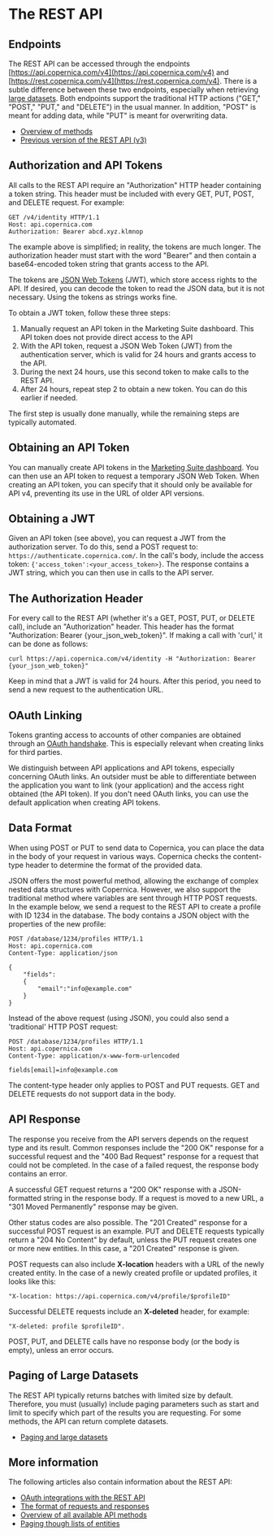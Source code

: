 # The REST API

## Endpoints
The REST API can be accessed through the endpoints [https://api.copernica.com/v4](https://api.copernica.com/v4) and [https://rest.copernica.com/v4](https://rest.copernica.com/v4). There is a subtle difference between these two endpoints, especially when retrieving [large datasets](./rest-paging.md). Both endpoints support the traditional HTTP actions ("GET," "POST," "PUT," and "DELETE") in the usual manner. In addition, "POST" is meant for adding data, while "PUT" is meant for overwriting data.

- [Overview of methods](./rest-methods.md)
- [Previous version of the REST API (v3)](../restv3/rest-api.md)

## Authorization and API Tokens

All calls to the REST API require an "Authorization" HTTP header containing a token string. This header must be included with every GET, PUT, POST, and DELETE request. For example:

```
GET /v4/identity HTTP/1.1
Host: api.copernica.com
Authorization: Bearer abcd.xyz.klmnop
```

The example above is simplified; in reality, the tokens are much longer. The authorization header must start with the word "Bearer" and then contain a base64-encoded token string that grants access to the API.

The tokens are [JSON Web Tokens](https://jwt.io/introduction) (JWT), which store access rights to the API. If desired, you can decode the token to read the JSON data, but it is not necessary. Using the tokens as strings works fine.

To obtain a JWT token, follow these three steps:

1. Manually request an API token in the Marketing Suite dashboard. This API token does not provide direct access to the API
2. With the API token, request a JSON Web Token (JWT) from the authentication server, which is valid for 24 hours and grants access to the API.
3. During the next 24 hours, use this second token to make calls to the REST API.
4. After 24 hours, repeat step 2 to obtain a new token. You can do this earlier if needed.

The first step is usually done manually, while the remaining steps are typically automated.

## Obtaining an API Token

You can manually create API tokens in the [Marketing Suite dashboard](https://ms.copernica.com/#/admin/account/access-tokens). You can then use an API token to request a temporary JSON Web Token. When creating an API token, you can specify that it should only be available for API v4, preventing its use in the URL of older API versions.

## Obtaining a JWT

Given an API token (see above), you can request a JWT from the authorization server. To do this, send a POST request to: `https://authenticate.copernica.com/`. In the call's body, include the access token: `{'access_token':<your_access_token>}`. The response contains a JWT string, which you can then use in calls to the API server.

## The Authorization Header

For every call to the REST API (whether it's a GET, POST, PUT, or DELETE call), include an "Authorization" header. This header has the format "Authorization: Bearer {your_json_web_token}". If making a call with 'curl,' it can be done as follows:

```
curl https://api.copernica.com/v4/identity -H "Authorization: Bearer {your_json_web_token}"
```

Keep in mind that a JWT is valid for 24 hours. After this period, you need to send a new request to the authentication URL.

## OAuth Linking

Tokens granting access to accounts of other companies are obtained through an [OAuth handshake](./rest-oauth.md). This is especially relevant when creating links for third parties.

We distinguish between API applications and API tokens, especially concerning OAuth links. An outsider must be able to differentiate between the application you want to link (your application) and the access right obtained (the API token). If you don't need OAuth links, you can use the default application when creating API tokens.

## Data Format

When using POST or PUT to send data to Copernica, you can place the data in the body of your request in various ways. Copernica checks the content-type header to determine the format of the provided data.

JSON offers the most powerful method, allowing the exchange of complex nested data structures with Copernica. However, we also support the traditional method where variables are sent through HTTP POST requests. In the example below, we send a request to the REST API to create a profile with ID 1234 in the database. The body contains a JSON object with the properties of the new profile:

```
POST /database/1234/profiles HTTP/1.1
Host: api.copernica.com
Content-Type: application/json

{
    "fields":
    {
        "email":"info@example.com"
    }
}
```

Instead of the above request (using JSON), you could also send a 'traditional' HTTP POST request:

```
POST /database/1234/profiles HTTP/1.1
Host: api.copernica.com
Content-Type: application/x-www-form-urlencoded

fields[email]=info@example.com
```

The content-type header only applies to POST and PUT requests. GET and DELETE requests do not support data in the body.

## API Response

The response you receive from the API servers depends on the request type and its result. Common responses include the "200 OK" response for a successful request and the "400 Bad Request" response for a request that could not be completed. In the case of a failed request, the response body contains an error.

A successful GET request returns a "200 OK" response with a JSON-formatted string in the response body. If a request is moved to a new URL, a "301 Moved Permanently" response may be given.

Other status codes are also possible. The "201 Created" response for a successful POST request is an example. PUT and DELETE requests typically return a "204 No Content" by default, unless the PUT request creates one or more new entities. In this case, a "201 Created" response is given.

POST requests can also include **X-location** headers with a URL of the newly created entity. In the case of a newly created profile or updated profiles, it looks like this:

```
"X-location: https://api.copernica.com/v4/profile/$profileID"
```

Successful DELETE requests include an **X-deleted** header, for example:

```
"X-deleted: profile $profileID".
```

POST, PUT, and DELETE calls have no response body (or the body is empty), unless an error occurs.

## Paging of Large Datasets

The REST API typically returns batches with limited size by default. Therefore, you must (usually) include paging parameters such as start and limit to specify which part of the results you are requesting. For some methods, the API can return complete datasets.

* [Paging and large datasets](./rest-paging.md)

## More information

The following articles also contain information about the REST API:

* [OAuth integrations with the REST API](./rest-oauth.md)
* [The format of requests and responses](./rest-requests.md)
* [Overview of all available API methods](./rest-api.md)
* [Paging though lists of entities](./rest-paging.md)
